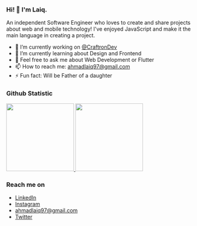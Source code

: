 ### Hi! 👋 I'm Laiq.

An independent Software Engineer who loves to create and share projects about web and mobile technology! I've enjoyed JavaScript and make it the main language in creating a project.


- 🔭 I’m currently working on <a href="#">@CraftronDev</a>
- 🌱 I’m currently learning about Design and Frontend
- 💬 Feel free to ask me about Web Development or Flutter
- 📫 How to reach me: ahmadlaiq97@gmail.com
- ⚡ Fun fact: Will be Father of a daughter

  
### Github Statistic
<p align="left">
<a href="https://github.com/ahmadlaiq97">
  <img height="180em" src="https://github-readme-stats-eight-theta.vercel.app/api?username=ahmadlaiq97&show_icons=true&theme=algolia&include_all_commits=true&count_private=true"/>
  <img height="180em" src="https://github-readme-stats-eight-theta.vercel.app/api/top-langs/?username=ahmadlaiq97&layout=compact&langs_count=8&theme=algolia"/>
</a>
</p>

### Reach me on
- <a href="https://linkedin.com/in/ahmad-nurul-laiq/">LinkedIn</a>
- <a href="https://www.instagram.com/ahmadlaiq__">Instagram</a>
- ahmadlaiq97@gmail.com
- <a href="https://ww.twitter.com/laiqahmad97">Twitter</a>
